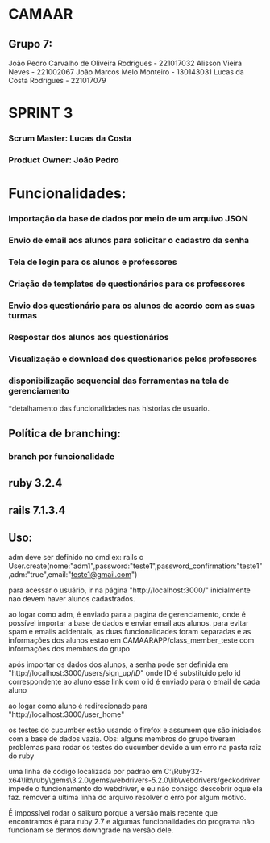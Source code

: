 # CAMAAR
## Grupo 7:
João Pedro Carvalho de Oliveira Rodrigues - 221017032 
Alisson Vieira Neves - 221002067
João Marcos Melo Monteiro - 130143031
Lucas da Costa Rodrigues - 221017079

# SPRINT 3

### Scrum Master: Lucas da Costa
### Product Owner: João Pedro

# Funcionalidades:

### Importação da base de dados por meio de um arquivo JSON
### Envio de email aos alunos para solicitar o cadastro da senha
### Tela de login para os alunos e professores
### Criação de templates de questionários para os professores
### Envio dos questionário para os alunos de acordo com as suas turmas
### Respostar dos alunos aos questionários
### Visualização e download dos questionarios pelos professores
### disponibilização sequencial das ferramentas na tela de gerenciamento

*detalhamento das funcionalidades nas historias de usuário.

## Política de branching:
### branch por funcionalidade

## ruby 3.2.4
## rails 7.1.3.4

## Uso:
adm deve ser definido no cmd
ex: 
rails c
User.create(nome:"adm1",password:"teste1",password_confirmation:"teste1",adm:"true",email:"teste1@gmail.com")

para acessar o usuário, ir na página "http://localhost:3000/"
inicialmente nao devem haver alunos cadastrados.

ao logar como adm, é enviado para a pagina de gerenciamento, onde é possível importar a base de dados e enviar email aos alunos.
para evitar spam e emails acidentais, as duas funcionalidades foram separadas e as informações dos alunos estao em CAMAARAPP/class_member_teste com informações dos membros do grupo

após importar os dados dos alunos, a senha pode ser definida em "http://localhost:3000/users/sign_up/*ID*"
onde ID é substituido pelo id correspondente ao aluno
esse link com o id é enviado para o email de cada aluno

ao logar como aluno é redirecionado para "http://localhost:3000/user_home"

os testes do cucumber estão usando o firefox e assumem que são iniciados com a base de dados vazia.
Obs: 
alguns membros do grupo tiveram problemas para rodar os testes do cucumber devido a um erro na pasta raiz do ruby

uma linha de codigo localizada por padrão em C:\Ruby32-x64\lib\ruby\gems\3.2.0\gems\webdrivers-5.2.0\lib\webdrivers/geckodriver impede o funcionamento do webdriver, e eu não consigo descobrir oque ela faz.
remover a ultima linha do arquivo resolver o erro por algum motivo.

É impossível rodar o saikuro porque a versão mais recente que encontramos é para ruby 2.7 e algumas funcionalidades do programa não funcionam se dermos downgrade na versão dele.




